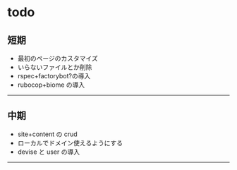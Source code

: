# todo

## 短期

- 最初のページのカスタマイズ
- いらないファイルとか削除
- rspec+factorybot?の導入
- rubocop+biome の導入

---

## 中期

- site+content の crud
- ローカルでドメイン使えるようにする
- devise と user の導入

---
